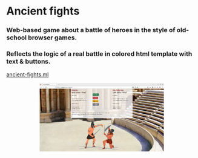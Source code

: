 # Ancient fights

### Web-based game about a battle of heroes in the style of old-school browser games.
### Reflects the logic of a real battle in colored html template with text & buttons.

[ancient-fights.ml](http://ancient-fights.ml)

<p align="center">
<img src="/static/img/fight-screen.jpg" width="65%"/>
</p>